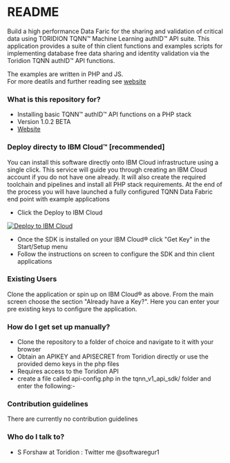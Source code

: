 # README #

Build a high performance Data Faric for the sharing and validation of critical data using TORIDION TQNN&trade; Machine Learning authID&trade; API suite. This application provides a suite of thin client functions and examples scripts for implementing database free data sharing and identity validation via the Toridion TQNN authID&trade; API functions.

The examples are written in PHP and JS.  
For more deatils and further reading see [website](https://www.toridion.com/page/Toridion-APi)

### What is this repository for? ###

* Installing basic TQNN&trade; authID&trade; API functions on a PHP stack
* Version 1.0.2 BETA
* [Website](https://www.toridion.com/page/authid-on-ibm-cloud)

### Deploy directy to IBM Cloud&trade; [recommended] ###

You can install this software directly onto IBM Cloud infrastructure using a single click. This service will guide you through creating an IBM Cloud account if you do not have one already. 
It will also create the required toolchain and pipelines and install all PHP stack requirements. At the end of the process you will have launched a fully configured TQNN Data Fabric end point with example applications

* Click the Deploy to IBM Cloud

[![Deploy to IBM Cloud](https://cloud.ibm.com/devops/setup/deploy/button.png)](https://cloud.ibm.com/devops/setup/deploy?repository=https://github.com/forshaws/tqnn1.git)

* Once the SDK is installed on your IBM Cloud&reg; click "Get Key" in the Start/Setup menu
* Follow the instructions on screen to configure the SDK and thin client applications

### Existing Users ###
Clone the application or spin up on IBM Cloud&reg; as above. From the main screen choose the section "Already have a Key?". Here you can enter your pre existing keys to configure the application. 

### How do I get set up manually? ###

* Clone the repository to a folder of choice and navigate to it with your browser
* Obtain an APIKEY and APISECRET from Toridion directly or use the provided demo keys in the php files
* Requires access to the Toridion API
* create a file called api-config.php in the tqnn_v1_api_sdk/ folder and enter the following:-

<?php
$apipath="https://api.toridion.com"; //the path to your API - default is Toridion public API
?>

### Contribution guidelines ###

There are currently no contribution guidelines

### Who do I talk to? ###

* S Forshaw at Toridion : Twitter me @softwaregur1 
